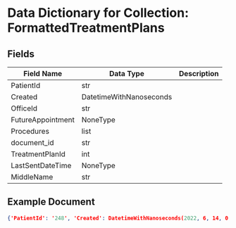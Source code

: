 # Data Dictionary for Collection: FormattedTreatmentPlans
## Fields
| Field Name | Data Type | Description |
|------------|-----------|-------------|
| PatientId | str | |
| Created | DatetimeWithNanoseconds | |
| OfficeId | str | |
| FutureAppointment | NoneType | |
| Procedures | list | |
| document_id | str | |
| TreatmentPlanId | int | |
| LastSentDateTime | NoneType | |
| MiddleName | str | |

## Example Document
```json
{'PatientId': '248', 'Created': DatetimeWithNanoseconds(2022, 6, 14, 0, 0, tzinfo=datetime.timezone.utc), 'OfficeId': '17003172', 'FutureAppointment': '', 'Procedures': ['T3541'], 'document_id': '00IM6IzRFFMeDgyn5gza'}
```
